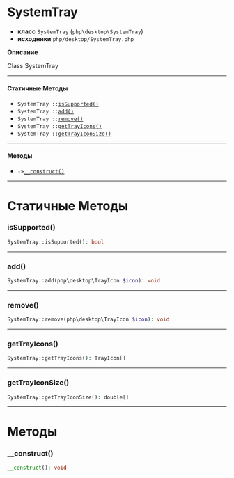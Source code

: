 # SystemTray

- **класс** `SystemTray` (`php\desktop\SystemTray`)
- **исходники** `php/desktop/SystemTray.php`

**Описание**

Class SystemTray

---

#### Статичные Методы

- `SystemTray ::`[`isSupported()`](#method-issupported)
- `SystemTray ::`[`add()`](#method-add)
- `SystemTray ::`[`remove()`](#method-remove)
- `SystemTray ::`[`getTrayIcons()`](#method-gettrayicons)
- `SystemTray ::`[`getTrayIconSize()`](#method-gettrayiconsize)

---

#### Методы

- `->`[`__construct()`](#method-__construct)

---
# Статичные Методы

<a name="method-issupported"></a>

### isSupported()
```php
SystemTray::isSupported(): bool
```

---

<a name="method-add"></a>

### add()
```php
SystemTray::add(php\desktop\TrayIcon $icon): void
```

---

<a name="method-remove"></a>

### remove()
```php
SystemTray::remove(php\desktop\TrayIcon $icon): void
```

---

<a name="method-gettrayicons"></a>

### getTrayIcons()
```php
SystemTray::getTrayIcons(): TrayIcon[]
```

---

<a name="method-gettrayiconsize"></a>

### getTrayIconSize()
```php
SystemTray::getTrayIconSize(): double[]
```

---
# Методы

<a name="method-__construct"></a>

### __construct()
```php
__construct(): void
```